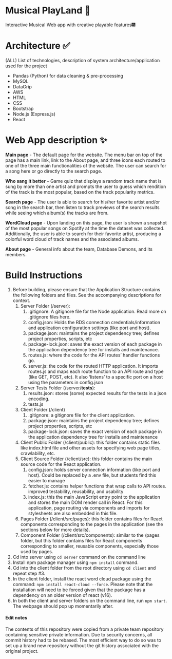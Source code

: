 # Musical PlayLand 🎵
Interactive Musical Web app with creative playable features🎆

# Architecture  :white_check_mark:
(ALL) List of technologies, description of system architecture/application used for the project
* Pandas (Python) for data cleaning & pre-processing 
* MySQL
* DataGrip
* AWS
* HTML
* CSS
* Bootstrap
* Node.js (Express.js)
* React

# Web App description :sparkles:

**Main page** - The default page for the website. The menu bar on top of the page has a main link, link to the About page, and three icons each routed to one of the three main functionalities of the website. The user can search for a song here or go directly to the search page.

**Who sang it better** – Game quiz that displays a random track name that is sung by more than one artist and prompts the user to guess which rendition of the track is the most popular, based on the track popularity metrics.

**Search page** - The user is able to search for his/her favorite artist and/or song in the search bar, then listen to track previews of the search results while seeing which album(s) the tracks are from.

**WordCloud page** - Upon landing on this page, the user is shown a snapshot of the most popular songs on Spotify at the time the dataset was collected. Additionally, the user is able to search for their favorite artist, producing a colorful word cloud of track names and the associated albums. 

**About page** - General info about the team, Database Demons, and its members.

# Build Instructions
1. Before building, please ensure that the Application Structure contains the following folders and files. See the accompanying descriptions for context.
   1. Server Folder (/server):
      1. .gitignore: A gitignore file for the Node application. Read more on .gitignore files here.
      2. config.json: Holds the RDS connection credentials/information and application configuration settings (like port and host). 
      3. package.json: maintains the project dependency tree; defines project properties, scripts, etc 
      4. package-lock.json: saves the exact version of each package in the application dependency tree for installs and maintenance. 
      5. routes.js: where the code for the API routes’ handler functions go. 
      6. server.js: the code for the routed HTTP application. It imports routes.js and maps each route function to an API route and type (like GET, POST, etc). It also ‘listens’ to a specific port on a host using the parameters in config.json
   2. Server Tests Folder (/server/__tests__): 
      1. results.json: stores (some) expected results for the tests in a json encoding. 
      2. tests.js
   3. Client Folder (/client)
      1. .gitignore: a gitignore file for the client application. 
      2. package.json: maintains the project dependency tree; defines project properties, scripts, etc 
      3. package-lock.json: saves the exact version of each package in the application dependency tree for installs and maintenance 
   4. Client Public Folder (/client/public): this folder contains static files like index.html file and other assets for specifying web page titles, crawlability, etc.
   5. Client Source Folder (/client/src): this folder contains the main source code for the React application. 
      1. config.json: holds server connection information (like port and host). Could be replaced by a .env file, but students find this easier to manage 
      2. fetcher.js: contains helper functions that wrap calls to API routes. improved testability, reusability, and usability 
      3. index.js: this the main JavaScript entry point to the application and stores the main DOM render call in React. For this application, page routing via components and imports for stylesheets are also embedded in this file. 
   6. Pages Folder (/client/src/pages): this folder contains files for React components corresponding to the pages in the application (see the sections below for more details). 
   7. Component Folder (/client/src/components): similar to the /pages folder, but this folder contains files for React components corresponding to smaller, reusable components, especially those used by pages. 
2. Cd into server using `cd server` command on the command line
3. Install npm package manager using `npm install` command.
4. Cd into the client folder from the root directory using `cd client` and repeat step #3.
5. In the client folder, install the react word cloud package using the command: `npm install react-cloud --force`. Please note that the installation will need to be forced given that the package has a dependency on an older version of react (v16).
6. In both the client and server folders on the command line, run `npm start`. The webpage should pop up momentarily after.

<h4>Edit notes</h4>
The contents of this repository were copied from a private team repository containing sensitive private information. Due to security concerns, all commit history had to be rebased. The most efficient way to do so was to set up a brand new repository without the git history associated with the original project. 
